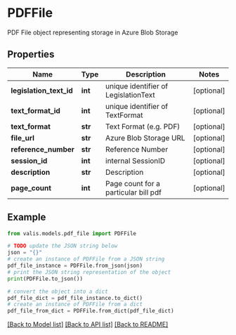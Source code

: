 # PDFFile

PDF File object representing storage in Azure Blob Storage

## Properties

Name | Type | Description | Notes
------------ | ------------- | ------------- | -------------
**legislation_text_id** | **int** | unique identifier of LegislationText | [optional] 
**text_format_id** | **int** | unique identifier of TextFormat | [optional] 
**text_format** | **str** | Text Format (e.g. PDF) | [optional] 
**file_url** | **str** | Azure Blob Storage URL | [optional] 
**reference_number** | **str** | Reference Number | [optional] 
**session_id** | **int** | internal SessionID | [optional] 
**description** | **str** | Description | [optional] 
**page_count** | **int** | Page count for a particular bill pdf | [optional] 

## Example

```python
from valis.models.pdf_file import PDFFile

# TODO update the JSON string below
json = "{}"
# create an instance of PDFFile from a JSON string
pdf_file_instance = PDFFile.from_json(json)
# print the JSON string representation of the object
print(PDFFile.to_json())

# convert the object into a dict
pdf_file_dict = pdf_file_instance.to_dict()
# create an instance of PDFFile from a dict
pdf_file_from_dict = PDFFile.from_dict(pdf_file_dict)
```
[[Back to Model list]](../README.md#documentation-for-models) [[Back to API list]](../README.md#documentation-for-api-endpoints) [[Back to README]](../README.md)


